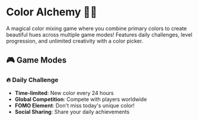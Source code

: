 # Color Alchemy 🎨🔮

A magical color mixing game where you combine primary colors to create beautiful hues across multiple game modes! Features daily challenges, level progression, and unlimited creativity with a color picker.

## 🎮 Game Modes

### 🔥 Daily Challenge
- **Time-limited**: New color every 24 hours
- **Global Competition**: Compete with players worldwide
- **FOMO Element**: Don't miss today's unique color!
- **Social Sharing**: Share your daily achievements
